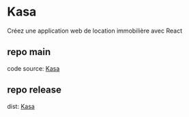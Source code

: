 # Kasa
Créez une application web de location immobilière avec React

## repo main
code source: [Kasa](https://github.com/Dan-Vial/Kasa)

## repo release
dist: [Kasa](https://github.com/Dan-Vial/Kasa/tree/release)
